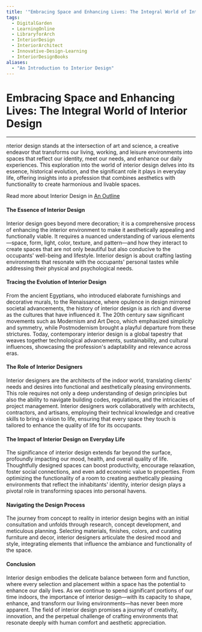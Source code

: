 ```yaml
---
title: '"Embracing Space and Enhancing Lives: The Integral World of Interior Design"'
tags:
  - DigitalGarden
  - LearningOnline
  - LibraryforArch
  - InteriorDesign
  - InteriorArchitect
  - Innovative-Design-Learning
  - InteriorDesignBooks
aliases:
  - "An Introduction to Interior Design"
---
```

# Embracing Space and Enhancing Lives: The Integral World of Interior Design
---
nterior design stands at the intersection of art and science, a creative endeavor that transforms our living, working, and leisure environments into spaces that reflect our identity, meet our needs, and enhance our daily experiences. This exploration into the world of interior design delves into its essence, historical evolution, and the significant role it plays in everyday life, offering insights into a profession that combines aesthetics with functionality to create harmonious and livable spaces.

Read more about Interior Design in [An Outline](obsidian://open?vault=MyVault&file=content_en%2FInterior%20Design%2FAn%20Outline)

#### The Essence of Interior Design

Interior design goes beyond mere decoration; it is a comprehensive process of enhancing the interior environment to make it aesthetically appealing and functionally viable. It requires a nuanced understanding of various elements—space, form, light, color, texture, and pattern—and how they interact to create spaces that are not only beautiful but also conducive to the occupants' well-being and lifestyle. Interior design is about crafting lasting environments that resonate with the occupants' personal tastes while addressing their physical and psychological needs.

#### Tracing the Evolution of Interior Design

From the ancient Egyptians, who introduced elaborate furnishings and decorative murals, to the Renaissance, where opulence in design mirrored societal advancements, the history of interior design is as rich and diverse as the cultures that have influenced it. The 20th century saw significant movements such as Modernism and Art Deco, which emphasized simplicity and symmetry, while Postmodernism brought a playful departure from these strictures. Today, contemporary interior design is a global tapestry that weaves together technological advancements, sustainability, and cultural influences, showcasing the profession's adaptability and relevance across eras.

#### The Role of Interior Designers

Interior designers are the architects of the indoor world, translating clients' needs and desires into functional and aesthetically pleasing environments. This role requires not only a deep understanding of design principles but also the ability to navigate building codes, regulations, and the intricacies of project management. Interior designers work collaboratively with architects, contractors, and artisans, employing their technical knowledge and creative skills to bring a vision to life, ensuring that every space they touch is tailored to enhance the quality of life for its occupants.

#### The Impact of Interior Design on Everyday Life

The significance of interior design extends far beyond the surface, profoundly impacting our mood, health, and overall quality of life. Thoughtfully designed spaces can boost productivity, encourage relaxation, foster social connections, and even add economic value to properties. From optimizing the functionality of a room to creating aesthetically pleasing environments that reflect the inhabitants' identity, interior design plays a pivotal role in transforming spaces into personal havens.

#### Navigating the Design Process

The journey from concept to reality in interior design begins with an initial consultation and unfolds through research, concept development, and meticulous planning. Selecting materials, finishes, colors, and curating furniture and decor, interior designers articulate the desired mood and style, integrating elements that influence the ambiance and functionality of the space.

#### Conclusion

Interior design embodies the delicate balance between form and function, where every selection and placement within a space has the potential to enhance our daily lives. As we continue to spend significant portions of our time indoors, the importance of interior design—with its capacity to shape, enhance, and transform our living environments—has never been more apparent. The field of interior design promises a journey of creativity, innovation, and the perpetual challenge of crafting environments that resonate deeply with human comfort and aesthetic appreciation.
